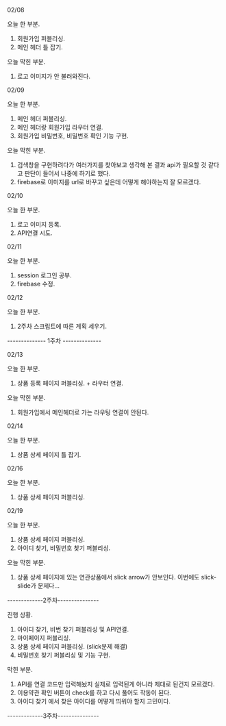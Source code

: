 02/08

오늘 한 부분.
1. 회원가입 퍼블리싱.
2. 메인 헤더 틀 잡기.

오늘 막힌 부분.
1. 로고 이미지가 안 불러와진다.


02/09

오늘 한 부분.
1. 메인 헤더 퍼블리싱.
2. 메인 헤더랑 회원가입 라우터 연결.
3. 회원가입 비밀번호, 비밀번호 확인 기능 구현.

오늘 막힌 부분.
1. 검색창을 구현하려다가 여러가지를 찾아보고 생각해 본 결과 api가 필요할 것 같다고 판단이 들어서 나중에 하기로 했다.
2. firebase로 이미지를 url로 바꾸고 싶은데 어떻게 해야하는지 잘 모르겠다.


02/10

오늘 한 부분.
1. 로고 이미지 등록.
2. API연결 시도.


02/11

오늘 한 부분.
1. session 로그인 공부.
2. firebase 수정.


02/12

오늘 한 부분.
1. 2주차 스크립트에 따른 계획 세우기.

-------------- 1주차 --------------

02/13

오늘 한 부분.
1. 상품 등록 페이지 퍼블리싱. + 라우터 연결.

오늘 막힌 부분.
1. 회원가입에서 메인헤더로 가는 라우팅 연결이 안된다.


02/14

오늘 한 부분.
1. 상품 상세 페이지 틀 잡기.


02/16

오늘 한 부분.
1. 상품 상세 페이지 퍼블리싱.


02/19

오늘 한 부분.
1. 상품 상세 페이지 퍼블리싱.
2. 아이디 찾기, 비밀번호 찾기 퍼블리싱.

오늘 막힌 부분.
1. 상품 상세 페이지에 있는 연관상품에서 slick arrow가 안보인다.
이번에도 slick-slide가 문제다...

-------------2주차---------------

진행 상황.
1. 아이디 찾기, 비번 찾기 퍼블리싱 및 API연결.
2. 마이페이지 퍼블리싱.
3. 상품 상세 페이지 퍼블리싱. (slick문제 해결)
4. 비밀번호 찾기 퍼블리싱 및 기능 구현.

막힌 부분.
1. API를 연결 코드만 입력해놨지 실제로 입력된게 아니라 제대로 된건지 모르겠다.
2. 이용약관 확인 버튼이 check를 하고 다시 풀어도 작동이 된다.
3. 아이디 찾기 에서 찾은 아이디를 어떻게 띄워야 할지 고민이다.

-------------3주차---------------